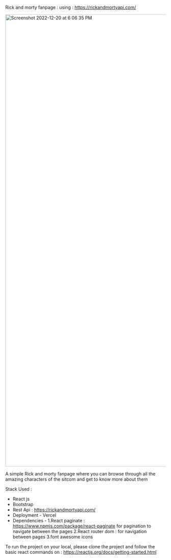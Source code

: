 Rick and morty fanpage :
using : https://rickandmortyapi.com/


<img width="1421" alt="Screenshot 2022-12-20 at 6 06 35 PM" src="https://user-images.githubusercontent.com/67771257/208669091-ab88cd84-da67-40d9-8658-260583a45aca.png">

A simple Rick and morty fanpage where you can browse through all the amazing characters of the sitcom and get to know more about them

Stack Used :
* React js
* Bootstrap 
* Rest Api :  https://rickandmortyapi.com/
* Deployment - Vercel
* Dependencies -
  1.React paginate : https://www.npmjs.com/package/react-paginate 
  for pagination to navigate between the pages
  2.React router dom : for navigation between pages
  3.font awesome icons



To run the project on your local, please clone the project and follow the basic react commands on : https://reactjs.org/docs/getting-started.html
